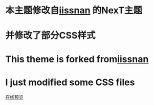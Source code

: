 # 本主题修改自[iissnan](https://github.com/iissnan/hexo-theme-next) 的NexT主题
# 并修改了部分CSS样式

# This theme is forked from[iissnan](https://github.com/iissnan/hexo-theme-next)
# I just modified some CSS files


[在线预览](http://www.fireawayh.com)